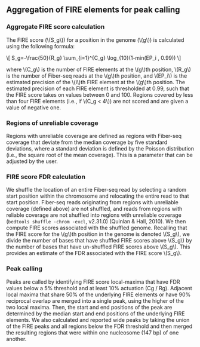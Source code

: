 ## Aggregation of FIRE elements for peak calling

### Aggregate FIRE score calculation

The FIRE score (\\(S_g\\)) for a position in the genome (\\(g\\)) is calculated using the following formula:

 \\[ S_g=-\frac{50}{R_g} \\sum_{i=1}^{C_g} \log_{10}(1-min(EP_i , 0.99)) \\]

where \\(C_g\\) is the number of FIRE elements at the \\(g\\)th position, \\(R_g\\) is the number of Fiber-seq reads at the \\(g\\)th position, and \\(EP_i\\) is the estimated precision of the \\(i\\)th FIRE element at the \\(g\\)th position. The estimated precision of each FIRE element is thresholded at 0.99, such that the FIRE score takes on values between 0 and 100. Regions covered by less than four FIRE elements (i.e., if \\(C_g < 4\\))  are not scored and are given a value of negative one. 

### Regions of unreliable coverage
Regions with unreliable coverage are defined as regions with Fiber-seq coverage that deviate from the median coverage by five standard deviations, where a standard deviation is defined by the Poisson distribution (i.e., the square root of the mean coverage). This is a parameter that can be adjusted by the user.

### FIRE score FDR calculation
We shuffle the location of an entire Fiber-seq read by selecting a random start position within the chromosome and relocating the entire read to that start position. Fiber-seq reads originating from regions with unreliable coverage (defined above) are not shuffled, and reads from regions with reliable coverage are not shuffled into regions with unreliable coverage (`bedtools shuffle -chrom -excl`, v2.31.0) (Quinlan & Hall, 2010). We then compute FIRE scores associated with the shuffled genome. Recalling that the FIRE score for the \\(g\\)th position in the genome is denoted \\(S_g\\), we divide the number of bases that have shuffled FIRE scores above \\(S_g\\) by the number of bases that have un-shuffled FIRE scores above \\(S_g\\). This provides an estimate of the FDR associated with the FIRE score \\(S_g\\).

### Peak calling
Peaks are called by identifying FIRE score local-maxima that have FDR values below a 5% threshold and at least 10% actuation (Cg / Rg). Adjacent local maxima that share 50% of the underlying FIRE elements or have 90% reciprocal overlap are merged into a single peak, using the higher of the two local maxima. Then, the start and end positions of the peak are determined by the median start and end positions of the underlying FIRE elements. We also calculated and reported wide peaks by taking the union of the FIRE peaks and all regions below the FDR threshold and then merged the resulting regions that were within one nucleosome (147 bp) of one another.

